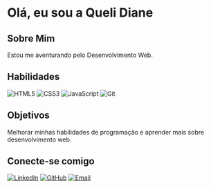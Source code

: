 # Olá, eu sou a Queli Diane

## Sobre Mim
Estou me aventurando pelo Desenvolvimento Web.

## Habilidades
![HTML5](https://img.shields.io/badge/HTML5-000?style=for-the-badge&logo=html5)
![CSS3](https://img.shields.io/badge/CSS3-000?style=for-the-badge&logo=css3&logoColor=264CE4)
![JavaScript](https://img.shields.io/badge/JavaScript-000?style=for-the-badge&logo=javascript)
![Git](https://img.shields.io/badge/Git-000?style=for-the-badge&logo=git)

## Objetivos
Melhorar minhas habilidades de programação e aprender mais sobre desenvolvimento web.

## Conecte-se comigo
[![LinkedIn](https://img.shields.io/badge/LinkedIn-000?style=for-the-badge&logo=linkedin&logoColor=0E76A8)](https://www.linkedin.com/in/quelidiane/)
[![GitHub](https://img.shields.io/badge/GitHub-000?style=for-the-badge&logo=github)](https://www.github.com/quelidiane/)
[![Email](https://img.shields.io/badge/Email-000?style=for-the-badge&logo=protonmail)](mailto:quelidiane@proton.me)